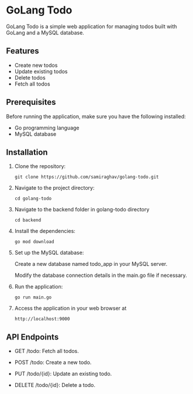 # GoLang Todo

GoLang Todo is a simple web application for managing todos built with GoLang and a MySQL database.

## Features

- Create new todos
- Update existing todos
- Delete todos
- Fetch all todos

## Prerequisites

Before running the application, make sure you have the following installed:

- Go programming language 
- MySQL database

## Installation

1. Clone the repository:
  
   ```
   git clone https://github.com/samiraghav/golang-todo.git
   ```

2. Navigate to the project directory:

   ```
   cd golang-todo
   ```

3. Navigate to the backend folder in golang-todo directory

   ```
   cd backend
   ```

3. Install the dependencies:

   ```
   go mod download
   ```

4. Set up the MySQL database:

   Create a new database named todo_app in your MySQL server.

   Modify the database connection details in the main.go file if necessary.

5. Run the application:

   ```
   go run main.go
   ```

6. Access the application in your web browser at 

   ```
   http://localhost:9000
   ```

## API Endpoints
- GET /todo: Fetch all todos.

- POST /todo: Create a new todo.

- PUT /todo/{id}: Update an existing todo.

- DELETE /todo/{id}: Delete a todo.

